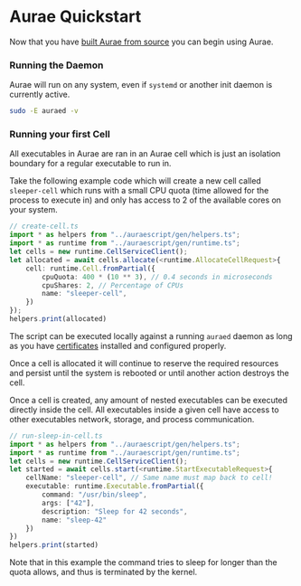 # Aurae Quickstart

Now that you have [built Aurae from source](/build) you can begin using Aurae.

### Running the Daemon 

Aurae will run on any system, even if `systemd` or another init daemon is currently active. 

```bash 
sudo -E auraed -v
```

### Running your first Cell

All executables in Aurae are ran in an Aurae cell which is just an isolation boundary for a regular executable to run in.

Take the following example code which will create a new cell called `sleeper-cell` which runs with a small CPU quota (time allowed for the process to execute in) and only has access to 2 of the available cores on your system.

```typescript
// create-cell.ts
import * as helpers from "../auraescript/gen/helpers.ts";
import * as runtime from "../auraescript/gen/runtime.ts";
let cells = new runtime.CellServiceClient();
let allocated = await cells.allocate(<runtime.AllocateCellRequest>{
    cell: runtime.Cell.fromPartial({
        cpuQuota: 400 * (10 ** 3), // 0.4 seconds in microseconds
        cpuShares: 2, // Percentage of CPUs
        name: "sleeper-cell",
    })
});
helpers.print(allocated)
```

The script can be executed locally against a running `auraed` daemon as long as you have [certificates](/certs) installed and configured properly. 

Once a cell is allocated it will continue to reserve the required resources and persist until the system is rebooted or until another action destroys the cell. 

Once a cell is created, any amount of nested executables can be executed directly inside the cell. All executables inside a given cell have access to other executables network, storage, and process communication.

```typescript
// run-sleep-in-cell.ts
import * as helpers from "../auraescript/gen/helpers.ts";
import * as runtime from "../auraescript/gen/runtime.ts";
let cells = new runtime.CellServiceClient();
let started = await cells.start(<runtime.StartExecutableRequest>{
    cellName: "sleeper-cell", // Same name must map back to cell!
    executable: runtime.Executable.fromPartial({
        command: "/usr/bin/sleep",
        args: ["42"],
        description: "Sleep for 42 seconds",
        name: "sleep-42"
    })
})
helpers.print(started)
```

Note that in this example the command tries to sleep for longer than the quota allows, and thus is terminated by the kernel.